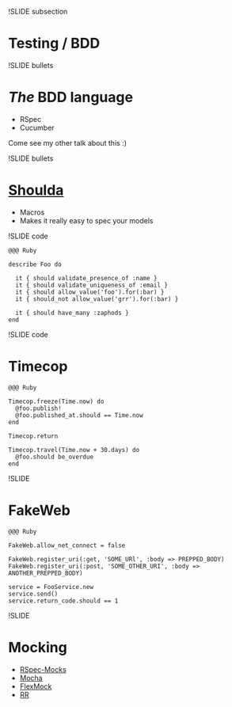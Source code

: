 !SLIDE subsection

# Testing / BDD

!SLIDE bullets

# _The_ BDD language

* RSpec
* Cucumber

Come see my other talk about this :)

!SLIDE bullets

# [Shoulda](https://github.com/thoughtbot/shoulda)

* Macros
* Makes it really easy to spec your models

!SLIDE code

    @@@ Ruby

    describe Foo do

      it { should validate_presence_of :name }
      it { should validate_uniqueness_of :email }
      it { should allow_value('foo').for(:bar) }
      it { should_not allow_value('grr').for(:bar) }

      it { should have_many :zaphods }
    end

!SLIDE code

# Timecop

    @@@ Ruby

    Timecop.freeze(Time.now) do
      @foo.publish!
      @foo.published_at.should == Time.now
    end

    Timecop.return

    Timecop.travel(Time.now + 30.days) do
      @foo.should be_overdue
    end

!SLIDE

# FakeWeb

    @@@ Ruby

    FakeWeb.allow_net_connect = false

    FakeWeb.register_uri(:get, 'SOME_URl', :body => PREPPED_BODY)
    FakeWeb.register_uri(:post, 'SOME_OTHER_URI', :body => ANOTHER_PREPPED_BODY)
    
    service = FooService.new
    service.send()
    service.return_code.should == 1

!SLIDE

# Mocking

* [RSpec-Mocks](https://github.com/rspec/rspec-mocks)
* [Mocha](http://mocha.rubyforge.org/)
* [FlexMock](http://flexmock.rubyforge.org/)
* [RR](https://github.com/btakita/rr)

